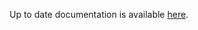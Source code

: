 <!-- DO NOT EDIT THIS FILE MANUALLY -->
<!-- Please read https://github.com/linuxserver/docker-xvfb/blob/debiantrixie/.github/CONTRIBUTING.md -->
Up to date documentation is available [here](https://github.com/linuxserver/docker-xvfb/blob/master/README.md).
